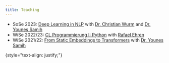 ```yaml
---
title: Teaching
---
```


- SoSe 2023: [Deep Learning in NLP](https://user.phil-fak.uni-duesseldorf.de/~samih/teaching/dl-nlp2023/) with [Dr. Christian Wurm](https://user.phil.uni-duesseldorf.de/~cwurm/) and [Dr. Younes Samih](https://user.phil-fak.uni-duesseldorf.de/~samih/)
- WiSe 2022/23: [CL Programmierung I: Python](https://user.phil.hhu.de/ehren/cl-programmierung-i-python-winter-2022-23/) with [Rafael Ehren](https://user.phil.hhu.de/ehren/)
- WiSe 2021/22: [From Static Embeddings to Transformers](https://user.phil-fak.uni-duesseldorf.de/~samih/teaching/from-static-embeddings-to-transformers/) with [Dr. Younes Samih](https://user.phil-fak.uni-duesseldorf.de/~samih/)

{style="text-align: justify;"}
